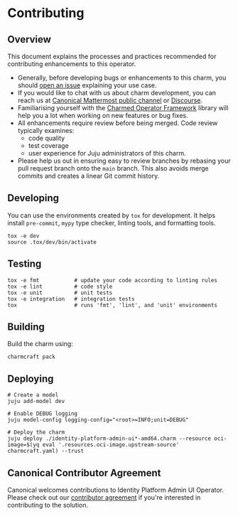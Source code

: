# Contributing

## Overview

This document explains the processes and practices recommended for contributing
enhancements to this operator.

- Generally, before developing bugs or enhancements to this charm, you
  should [open an issue](https://github.com/canonical/identity-platform-admin-ui-operator/issues)
  explaining your use case.
- If you would like to chat with us about charm development, you can reach us
  at [Canonical Mattermost public channel](https://chat.charmhub.io/charmhub/channels/charm-dev)
  or [Discourse](https://discourse.charmhub.io/).
- Familiarising yourself with
  the [Charmed Operator Framework](https://juju.is/docs/sdk) library
  will help you a lot when working on new features or bug fixes.
- All enhancements require review before being merged. Code review typically
  examines:
  - code quality
  - test coverage
  - user experience for Juju administrators of this charm.
- Please help us out in ensuring easy to review branches by rebasing your pull
  request branch onto the `main` branch. This also avoids merge commits and
  creates a linear Git
  commit history.

## Developing

You can use the environments created by `tox` for development. It helps
install `pre-commit`, `mypy` type checker, linting tools, and formatting tools.

```shell
tox -e dev
source .tox/dev/bin/activate
```

## Testing

```shell
tox -e fmt           # update your code according to linting rules
tox -e lint          # code style
tox -e unit          # unit tests
tox -e integration   # integration tests
tox                  # runs 'fmt', 'lint', and 'unit' environments
```

## Building

Build the charm using:

```shell
charmcraft pack
```

## Deploying

```shell
# Create a model
juju add-model dev

# Enable DEBUG logging
juju model-config logging-config="<root>=INFO;unit=DEBUG"

# Deploy the charm
juju deploy ./identity-platform-admin-ui*-amd64.charm --resource oci-image=$(yq eval '.resources.oci-image.upstream-source' charmcraft.yaml) --trust
```

## Canonical Contributor Agreement

Canonical welcomes contributions to Identity Platform Admin UI Operator. Please
check out our [contributor agreement](https://ubuntu.com/legal/contributors) if
you're interested in contributing to the solution.
